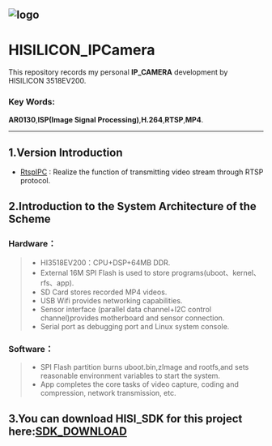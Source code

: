 
![logo](https://github.com/StdCoutZRH/HISILICON_IPCamera/blob/master/pictures/hisilicon.jpg)
---------------------------------------------------

# HISILICON_IPCamera

This repository records my personal **IP_CAMERA** development by HISILICON 3518EV200.

### Key Words:
**AR0130**,**ISP(Image Signal Processing)**,**H.264**,**RTSP**,**MP4**.       
 
---------------------------------------------------

## 1.Version Introduction
* [RtspIPC](https://github.com/StdCoutZRH/HISILICON_IPCamera/tree/RtspIPCamera) : Realize the function of transmitting video stream through RTSP protocol.

## 2.Introduction to the System Architecture of the Scheme
### Hardware：
> * HI3518EV200：CPU+DSP+64MB DDR.
> * External 16M SPI Flash is used to store programs(uboot、kernel、rfs、app).
> * SD Card stores recorded MP4 videos.
> * USB Wifi provides networking capabilities.
> * Sensor interface (parallel data channel+I2C control channel)provides motherboard and sensor connection.
> * Serial port as debugging port and Linux system console.

### Software：
> * SPI Flash partition burns uboot.bin,zImage and rootfs,and sets reasonable environment variables to start the system.
> * App completes the core tasks of video capture, coding and compression, network transmission, etc.

## 3.You can download HISI_SDK for this project here:[SDK_DOWNLOAD](https://pan.baidu.com/s/1jpmh3GCv9kPewSqKCXY99g)

